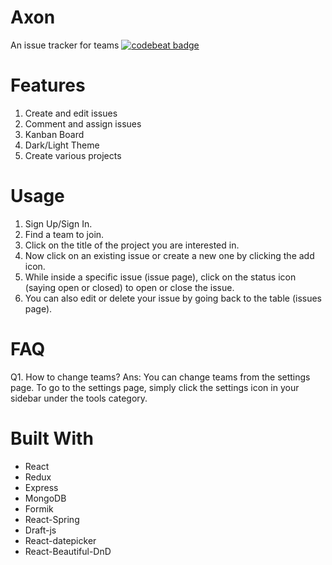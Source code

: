 # Axon
An issue tracker for teams
[![codebeat badge](https://codebeat.co/badges/24783615-481b-4211-aaad-35bac311e1e7)](https://codebeat.co/projects/github-com-m-moiz-axon-heroku)

# Features
1. Create and edit issues
2. Comment and assign issues
3. Kanban Board
4. Dark/Light Theme
5. Create various projects

# Usage

1. Sign Up/Sign In.
2. Find a team to join.
3. Click on the title of the project you are interested in.
4. Now click on an existing issue or create a new one by clicking the add icon.
5. While inside a specific issue (issue page), click on the status icon (saying open or closed) to open or close the issue.
6. You can also edit or delete your issue by going back to the table (issues page).

# FAQ

Q1. How to change teams?
Ans: You can change teams from the settings page. To go to the settings page, simply click the settings icon in your sidebar under the tools category.
   
# Built With
- React
- Redux
- Express
- MongoDB
- Formik
- React-Spring
- Draft-js
- React-datepicker
- React-Beautiful-DnD

